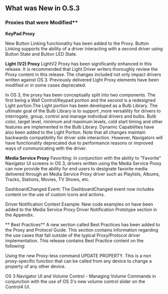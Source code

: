 
## What was New in O.S.3

### Proxies that were Modified** 
**KeyPad Proxy**

New Button Linking functionality has been added to the Proxy. Button Linking supports the ability of a driver interacting with a second driver using Button State and Button LED State. 


**Light (V2) Proxy**
LightV2 Proxy has been significantly enhanced in this release. It is recommended that Light Driver writers thoroughly review the Proxy content in this release. The changes included not only impact drivers written against OS 3. Previously delivered Light Proxy elements have been modified or in some cases deprecated. 

In OS 3, the proxy has been conceptually split into two components. The first being a Wall Control/Keypad portion and the second is a redesigned Light portion.The Light portion has been developed as a Bulb Library. The ultimate goal of the Bulb Library is to support ,more versatility for drivers to interrogate, group, control and manage individual drivers and bulbs. Bulb color, target level, minimum and maximum levels, cold start timing and other features are implemented in the Bulb Library. Dynamic Capabilities have also been added to the Light Portion. Note that all changes maintain backwards compatibility for driver side interaction. However, Navigators will have functionality deprecated due to performance reasons or improved ways of communicating with the driver.


**Media Service Proxy**
Favoriting: In conjunction with the ability to "Favorite" Navigator UI screens in OS 3, drivers written using the Media Service Proxy can now provide the ability for end users to designate favorite media delivered through an Media Service Proxy driver such as Playlists, Albums, Tracks, Stations, Movies, TV Shows, etc. 

DashboardChanged Event: The DashboardChanged event now includes content on the use of custom icons and actions.

Driver Notification Context Example: New code examples on have been added to the Media Service Proxy Driver Notification Prototype section in the Appendix.


** Best Practices**
A new section called Best Practices has been added to the Proxy and Protocol Guide. This section contains information regarding the use cases that fall outside of the typical Proxy/Protocol driver implementation. This release contains Best Practice content on the following:

Using the new Proxy-less command UPDATE PROPERTY. This is a non proxy-specific function that can be called from any device to change a property of any other device.

OS 3 Navigator UI and Volume Control - Managing Volume Commands in conjunction with the use of OS 3's new volume control slider on the Control4 UI.



